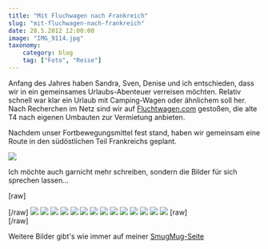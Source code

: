 ```yaml
---
title: "Mit Fluchwagen nach Frankreich"
slug: "mit-fluchwagen-nach-frankreich"
date: 28.5.2012 12:00:00
image: "IMG_9114.jpg"
taxonomy:
    category: blog
    tag: ["Foto", "Reise"]
---
```


Anfang des Jahres haben Sandra, Sven, Denise und ich entschieden, dass wir in ein gemeinsames Urlaubs-Abenteuer verreisen möchten. Relativ schnell war klar ein Urlaub mit Camping-Wagen oder ähnlichem soll her. Nach Recherchen im Netz sind wir auf [Fluchtwagen.com](http://www.fluchtwagen.com/) gestoßen, die alte T4 nach eigenen Umbauten zur Vermietung anbieten.

Nachdem unser Fortbewegungsmittel fest stand, haben wir gemeinsam eine Route in den südöstlichen Teil Frankreichs geplant. 

![](fankreich_bulli_tour_2012.jpg)

Ich möchte auch garnicht mehr schreiben, sondern die Bilder für sich sprechen lassen...

[raw]<div class="photoset-grid" data-layout="1211311111">[/raw]
![](IMG_9206.jpg)
![](IMG_9295.jpg)
![](IMG_9328.jpg)
![](IMG_9486.jpg)
![](IMG_9588.jpg)
![](IMG_9595.jpg)
![](IMG_9593.jpg)
![](IMG_9602.jpg)
![](IMG_9579.jpg)
![](IMG_9804.jpg)
![](IMG_9843.jpg)
![](IMG_0163.jpg)
![](IMG_0188.jpg)
![](IMG_0227.jpg)
[raw]</div>[/raw]

Weitere Bilder gibt's wie immer auf meiner [SmugMug-Seite](http://melistik.smugmug.com/2012/Frankreich/)
